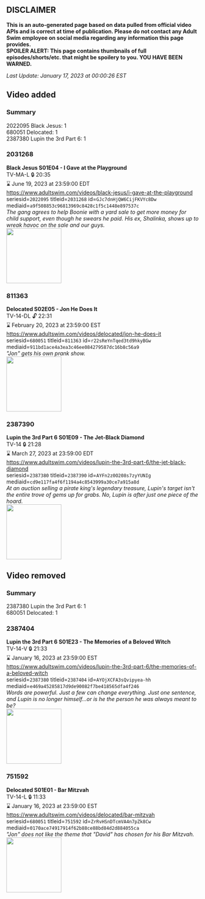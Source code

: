 ## DISCLAIMER
**This is an auto-generated page based on data pulled from official video APIs and is correct at time of publication. Please do not contact any Adult Swim employee on social media regarding any information this page provides.**  
**SPOILER ALERT: This page contains thumbnails of full episodes/shorts/etc. that might be spoilery to you. YOU HAVE BEEN WARNED.**  

_Last Update: January 17, 2023 at 00:00:26 EST_
## Video added
### Summary
2022095 Black Jesus: 1  
680051 Delocated: 1  
2387380 Lupin the 3rd Part 6: 1  
### 2031268
**Black Jesus S01E04 - I Gave at the Playground**  
TV-MA-L 🔒 20:35  
⌛ June 19, 2023 at 23:59:00 EDT  
https://www.adultswim.com/videos/black-jesus/i-gave-at-the-playground  
seriesid=`2022095` titleid=`2031268` id=`GJc7dnHjQW6CijFKVYc8Dw` mediaid=`a9f508853c96813969c8428c1f5c1448e897537c`  
_The gang agrees to help Boonie with a yard sale to get more money for child support, even though he swears he paid.  His ex, Shalinka, shows up to wreak havoc on the sale and our guys._  
<a href="https://media.cdn.adultswim.com/uploads/20200226/thumbnails/2_20226176314-blackjesus_004_dup-20140724.jpg"><img src="https://media.cdn.adultswim.com/uploads/20200226/thumbnails/2_20226176314-blackjesus_004_dup-20140724.jpg" height="144px" /></a>
### 811363
**Delocated S02E05 - Jon He Does It**  
TV-14-DL 🔓 22:31  
⌛ February 20, 2023 at 23:59:00 EST  
https://www.adultswim.com/videos/delocated/jon-he-does-it  
seriesid=`680051` titleid=`811363` id=`r22sReYnTqed3td9hkyBGw` mediaid=`911bd1ace4a3ea3c46ee084279587dc16b8c56a9`  
_"Jon" gets his own prank show._  
<a href="https://media.cdn.adultswim.com/uploads/20200303/thumbnails/2_20331436270-delocated_205.jpg"><img src="https://media.cdn.adultswim.com/uploads/20200303/thumbnails/2_20331436270-delocated_205.jpg" height="144px" /></a>
### 2387390
**Lupin the 3rd Part 6 S01E09 - The Jet-Black Diamond**  
TV-14 🔒 21:28  
⌛ March 27, 2023 at 23:59:00 EDT  
https://www.adultswim.com/videos/lupin-the-3rd-part-6/the-jet-black-diamond  
seriesid=`2387380` titleid=`2387390` id=`AYFn2z0O208s7zyYUNIg` mediaid=`cd9e117fa4f6f1194a4c8543999a30ce7a915a8d`  
_At an auction selling a pirate king's legendary treasure, Lupin's target isn't the entire trove of gems up for grabs. No, Lupin is after just one piece of the hoard._  
<a href="https://media.cdn.adultswim.com/uploads/20220615/thumbnails/2_226151053406-LupinThe3rd_Part6_009_TheJetBlackDiamond.png"><img src="https://media.cdn.adultswim.com/uploads/20220615/thumbnails/2_226151053406-LupinThe3rd_Part6_009_TheJetBlackDiamond.png" height="144px" /></a>
## Video removed
### Summary
2387380 Lupin the 3rd Part 6: 1  
680051 Delocated: 1  
### 2387404
**Lupin the 3rd Part 6 S01E23 - The Memories of a Beloved Witch**  
TV-14-V 🔒 21:33  
⌛ January 16, 2023 at 23:59:00 EST  
https://www.adultswim.com/videos/lupin-the-3rd-part-6/the-memories-of-a-beloved-witch  
seriesid=`2387380` titleid=`2387404` id=`AYOjXCFA3sQvipyea-hh` mediaid=`e469a45285817d9de90082f7be418565dfa4f246`  
_Words are powerful. Just a few can change everything. Just one sentence, and Lupin is no longer himself…or is he the person he was always meant to be?_  
<a href="https://media.cdn.adultswim.com/uploads/20221004/thumbnails/2_221041017392-LupinThe3rd_Part6_623_TheMemoriesOfABelovedWitch.png"><img src="https://media.cdn.adultswim.com/uploads/20221004/thumbnails/2_221041017392-LupinThe3rd_Part6_623_TheMemoriesOfABelovedWitch.png" height="144px" /></a>
### 751592
**Delocated S01E01 - Bar Mitzvah**  
TV-14-L 🔒 11:33  
⌛ January 16, 2023 at 23:59:00 EST  
https://www.adultswim.com/videos/delocated/bar-mitzvah  
seriesid=`680051` titleid=`751592` id=`ZrRvHSnDTcmVA4n7pZk8Cw` mediaid=`0170ace74917914f62b88ce88bd84d2d884055ca`  
_"Jon" does not like the theme that "David" has chosen for his Bar Mitzvah._  
<a href="https://media.cdn.adultswim.com/uploads/20200303/thumbnails/2_20331432325-delocated_101_dst_cid-KHJ4.jpg"><img src="https://media.cdn.adultswim.com/uploads/20200303/thumbnails/2_20331432325-delocated_101_dst_cid-KHJ4.jpg" height="144px" /></a>
